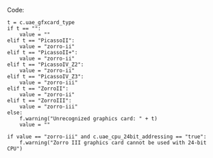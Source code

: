 Code:

    t = c.uae_gfxcard_type
    if t == "":
        value = ""
    elif t == "PicassoII":
        value = "zorro-ii"
    elif t == "PicassoII+":
        value = "zorro-ii"
    elif t == "PicassoIV_Z2":
        value = "zorro-ii"
    elif t == "PicassoIV_Z3":
        value = "zorro-iii"
    elif t == "ZorroII":
        value = "zorro-ii"
    elif t == "ZorroIII":
        value = "zorro-iii"
    else:
        f.warning("Unrecognized graphics card: " + t)
        value = ""

    if value == "zorro-iii" and c.uae_cpu_24bit_addressing == "true":
        f.warning("Zorro III graphics card cannot be used with 24-bit CPU")